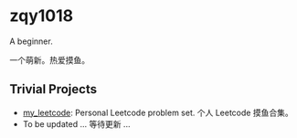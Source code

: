 <!--
**zqy1018/zqy1018** is a ✨ _special_ ✨ repository because its `README.md` (this file) appears on your GitHub profile.

Here are some ideas to get you started:

- 🔭 I’m currently working on ...
- 🌱 I’m currently learning ...
- 👯 I’m looking to collaborate on ...
- 🤔 I’m looking for help with ...
- 💬 Ask me about ...
- 📫 How to reach me: ...
- 😄 Pronouns: ...
- ⚡ Fun fact: ...
-->

# zqy1018

A beginner.

一个萌新。热爱摸鱼。

## Trivial Projects

- [my_leetcode](https://github.com/zqy1018/my_leetcode): Personal Leetcode problem set. 个人 Leetcode 摸鱼合集。
- To be updated ... 等待更新 ...
